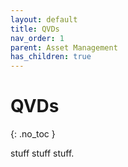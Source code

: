 ```yaml
---
layout: default
title: QVDs
nav_order: 1
parent: Asset Management
has_children: true
---
```


# QVDs
{: .no_toc }

stuff stuff stuff.
